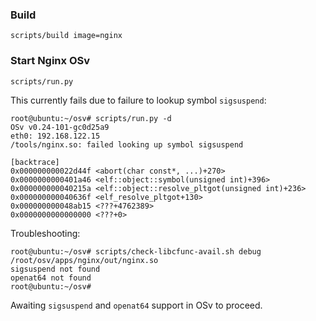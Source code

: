 ### Build

```
scripts/build image=nginx
```

### Start Nginx OSv

```
scripts/run.py
```

This currently fails due to failure to lookup symbol ``sigsuspend``:

```
root@ubuntu:~/osv# scripts/run.py -d
OSv v0.24-101-gc0d25a9
eth0: 192.168.122.15
/tools/nginx.so: failed looking up symbol sigsuspend

[backtrace]
0x000000000022d44f <abort(char const*, ...)+270>
0x0000000000401a46 <elf::object::symbol(unsigned int)+396>
0x000000000040215a <elf::object::resolve_pltgot(unsigned int)+236>
0x000000000040636f <elf_resolve_pltgot+130>
0x000000000048ab15 <???+4762389>
0x0000000000000000 <???+0>
```

Troubleshooting:
```
root@ubuntu:~/osv# scripts/check-libcfunc-avail.sh debug /root/osv/apps/nginx/out/nginx.so 
sigsuspend not found
openat64 not found
root@ubuntu:~/osv# 
```

Awaiting ``sigsuspend`` and ``openat64`` support in OSv to proceed.
